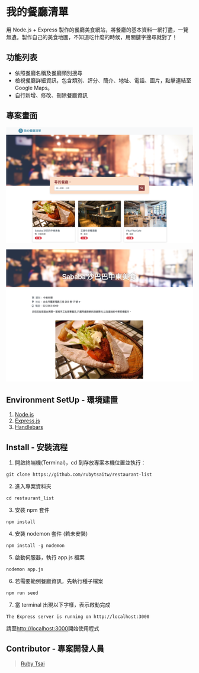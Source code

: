 # 我的餐廳清單

用 Node.js + Express 製作的餐廳美食網站，將餐廳的基本資料一網打盡，一覽無遺。製作自己的美食地圖，不知道吃什麼的時候，用關鍵字搜尋就對了！

## 功能列表

- 依照餐廳名稱及餐廳類別搜尋
- 檢視餐廳詳細資訊，包含類別、評分、簡介、地址、電話、圖片，點擊連結至Google Maps。
- 自行新增、修改、刪除餐廳資訊

## 專案畫面

![image](https://github.com/rubytsaitw/restaurant-list/blob/main/public/img/index.png)

![image](https://github.com/rubytsaitw/restaurant-list/blob/main/public/img/show.png)

## Environment SetUp - 環境建置

1. [Node.js](https://nodejs.org/en/)
2. [Express.js](https://expressjs.com/)
3. [Handlebars](https://handlebarsjs.com/)

## Install - 安裝流程

1. 開啟終端機(Terminal)，cd 到存放專案本機位置並執行：

```
git clone https://github.com/rubytsaitw/restaurant-list
```

2. 進入專案資料夾

```
cd restaurant_list
```

3. 安裝 npm 套件

```
npm install
```

4. 安裝 nodemon 套件 (若未安裝)

```
npm install -g nodemon
```

5. 啟動伺服器，執行 app.js 檔案

```
nodemon app.js
```

6. 若需要範例餐廳資訊，先執行種子檔案

```
npm run seed
```

7. 當 terminal 出現以下字樣，表示啟動完成

```
The Express server is running on http://localhost:3000
```

請至[http://localhost:3000](http://localhost:3000)開始使用程式


## Contributor - 專案開發人員

> [Ruby Tsai](https://github.com/rubytsaitw)